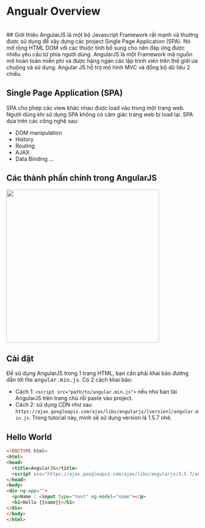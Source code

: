 # Angualr Overview

<br>
## Giới thiệu
AngularJS là một bộ Javascript Framework rất mạnh và thường được sử dụng để xây dựng các project Single Page Application (SPA). Nó mở rộng HTML DOM với các thuộc tính bổ sung cho nên đáp ứng được nhiều yêu cầu từ phía người dùng. AngularJS là một Framework mã nguồn mở hoàn toàn miễn phí và được hàng ngàn các lập trình viên trên thế giới ưa chuộng và sử dụng. Angular JS hỗ trợ mô hình MVC và đồng bộ dữ liệu 2 chiều.

## Single Page Application (SPA)
SPA cho phép các view khác nhau được load vào trong một trang web. Người dùng khi sử dụng SPA không có cảm giác trang web bị load lại. SPA dựa trên các công nghệ sau:
* DOM manipulation
* History
* Routing
* AJAX
* Data Binding
...

## Các thành phần chính trong AngularJS
<img src="http://i.imgur.com/Fkmt1zC.png" width="400">

## Cài đặt
Để sử dụng AngularJS trong 1 trang HTML, bạn cần phải khai báo đường dẫn tới file <kbd>angular.min.js</kbd>. Có 2 cách khai báo:
* Cách 1: `<script src="path/to/angular.min.js">` nếu như bạn tải AngularJS trên trang chủ rồi paste vào project.
* Cách 2: sử dụng CDN như sau `https://ajax.googleapis.com/ajax/libs/angularjs/[version]/angular.min.js`. Trong tutorial này, mình sẽ sử dụng version là 1.5.7 nhé.

## Hello World
```html
<!DOCTYPE html>
<html>
<head>
  <title>AngularJS</title>
  <script src="https://ajax.googleapis.com/ajax/libs/angularjs/1.5.7/angular.min.js"></script>
</head>
<body>
<div ng-app="">
  <p>Name : <input type="text" ng-model="name"></p>
  <h1>Hello {{name}}</h1>
</div>
</body>
</html>
```
